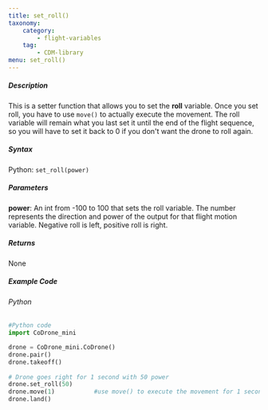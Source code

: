 ```yaml
---
title: set_roll()
taxonomy:
    category:
        - flight-variables
    tag:
        - CDM-library
menu: set_roll()
---
```


##### Description

This is a setter function that allows you to set the **roll** variable. Once you set roll, you have to use ```move()``` to actually execute the movement. The roll variable will remain what you last set it until the end of the flight sequence, so you will have to set it back to 0 if you don't want the drone to roll again.

##### Syntax
Python: ```set_roll(power)```

##### Parameters

**power**: An int from -100 to 100 that sets the roll variable.  The number represents the direction and power of the output for that flight motion variable. Negative roll is left, positive roll is right.

##### Returns

None

##### Example Code
###### Python
```python
#Python code
import CoDrone_mini

drone = CoDrone_mini.CoDrone()
drone.pair()
drone.takeoff()
	
# Drone goes right for 1 second with 50 power
drone.set_roll(50)
drone.move(1)			#use move() to execute the movement for 1 second
drone.land()
```